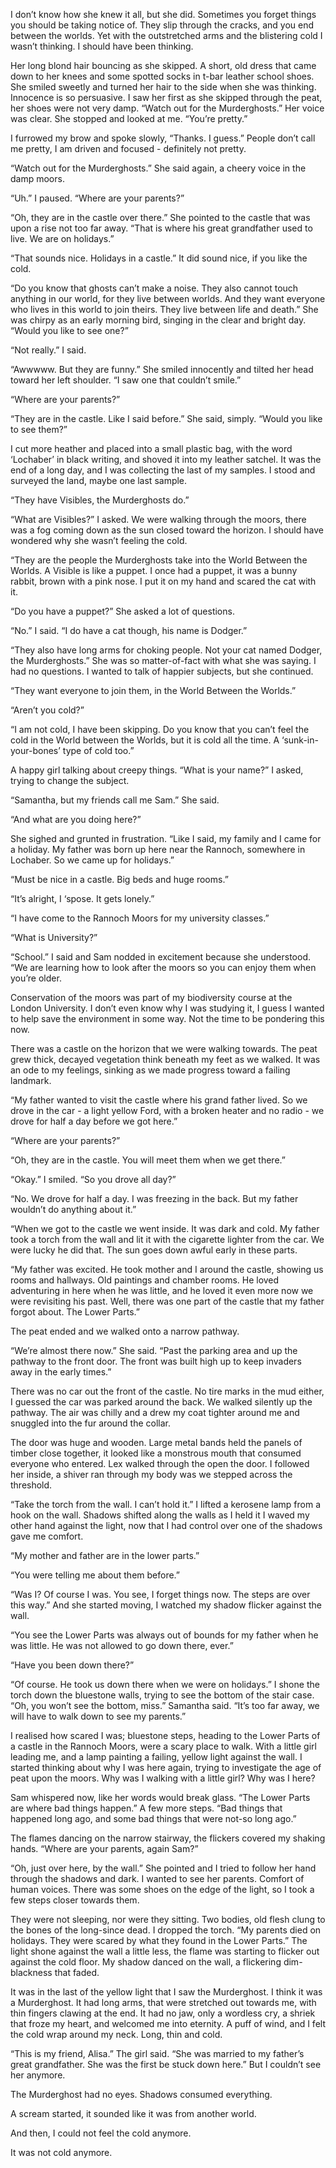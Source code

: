 I don’t know how she knew it all, but she did. Sometimes you forget things you should be taking notice of. They slip through the cracks, and you end between the worlds. Yet with the outstretched arms and the blistering cold I wasn’t thinking. I should have been thinking.

Her long blond hair bouncing as she skipped. A short, old dress that came down to her knees and some spotted socks in t-bar leather school shoes. She smiled sweetly and turned her hair to the side when she was thinking. Innocence is so persuasive. I saw her first as she skipped through the peat, her shoes were not very damp. “Watch out for the Murderghosts.” Her voice was clear. She stopped and looked at me. “You’re pretty.”

I furrowed my brow and spoke slowly, “Thanks. I guess.” People don’t call me pretty, I am driven and focused - definitely not pretty.

“Watch out for the Murderghosts.” She said again, a cheery voice in the damp moors.

“Uh.” I paused. “Where are your parents?”

“Oh, they are in the castle over there.” She pointed to the castle that was upon a rise not too far away. “That is where his great grandfather used to live. We are on holidays.”

“That sounds nice. Holidays in a castle.” It did sound nice, if you like the cold.

“Do you know that ghosts can’t make a noise. They also cannot touch anything in our world, for they live between worlds. And they want everyone who lives in this world to join theirs. They live between life and death.” She was chirpy as an early morning bird, singing in the clear and bright day. “Would you like to see one?”

“Not really.” I said.

“Awwwww. But they are funny.” She smiled innocently and tilted her head toward her left shoulder. “I saw one that couldn’t smile.”

“Where are your parents?”

“They are in the castle. Like I said before.” She said, simply. “Would you like to see them?”

I cut more heather and placed into a small plastic bag, with the word ‘Lochaber’ in black writing, and shoved it into my leather satchel. It was the end of a long day, and I was collecting the last of my samples. I stood and surveyed the land, maybe one last sample.

“They have Visibles, the Murderghosts do.”

“What are Visibles?” I asked. We were walking through the moors, there was a fog coming down as the sun closed toward the horizon. I should have wondered why she wasn’t feeling the cold.

“They are the people the Murderghosts take into the World Between the Worlds. A Visible is like a puppet. I once had a puppet, it was a bunny rabbit, brown with a pink nose. I put it on my hand and scared the cat with it.

“Do you have a puppet?” She asked a lot of questions.

“No.” I said. “I do have a cat though, his name is Dodger.”

“They also have long arms for choking people. Not your cat named Dodger, the Murderghosts.” She was so matter-of-fact with what she was saying. I had no questions. I wanted to talk of happier subjects, but she continued.

“They want everyone to join them, in the World Between the Worlds.”

“Aren’t you cold?”

“I am not cold, I have been skipping. Do you know that you can’t feel the cold in the World between the Worlds, but it is cold all the time. A ‘sunk-in-your-bones’ type of cold too.”

A happy girl talking about creepy things. “What is your name?” I asked, trying to change the subject.

“Samantha, but my friends call me Sam.” She said.

“And what are you doing here?”

She sighed and grunted in frustration. “Like I said, my family and I came for a holiday. My father was born up here near the Rannoch, somewhere in Lochaber. So we came up for holidays.”

“Must be nice in a castle. Big beds and huge rooms.”

“It’s alright, I ‘spose. It gets lonely.”

“I have come to the Rannoch Moors for my university classes.”

“What is University?”

“School.” I said and Sam nodded in excitement because she understood. “We are learning how to look after the moors so you can enjoy them when you’re older.

Conservation of the moors was part of my biodiversity course at the London University. I don’t even know why I was studying it, I guess I wanted to help save the environment in some way. Not the time to be pondering this now.

There was a castle on the horizon that we were walking towards. The peat grew thick, decayed vegetation think beneath my feet as we walked. It was an ode to my feelings, sinking as we made progress toward a failing landmark.

“My father wanted to visit the castle where his grand father lived. So we drove in the car - a light yellow Ford, with a broken heater and no radio - we drove for half a day before we got here.”

“Where are your parents?”

“Oh, they are in the castle. You will meet them when we get there.”

“Okay.” I smiled. “So you drove all day?”

“No. We drove for half a day. I was freezing in the back. But my father wouldn’t do anything about it.”

“When we got to the castle we went inside. It was dark and cold. My father took a torch from the wall and lit it with the cigarette lighter from the car. We were lucky he did that. The sun goes down awful early in these parts.

“My father was excited. He took mother and I around the castle, showing us rooms and hallways. Old paintings and chamber rooms. He loved adventuring in here when he was little, and he loved it even more now we were revisiting his past. Well, there was one part of the castle that my father forgot about. The Lower Parts.”

The peat ended and we walked onto a narrow pathway.

“We’re almost there now.” She said. “Past the parking area and up the pathway to the front door. The front was built high up to keep invaders away in the early times.”

There was no car out the front of the castle. No tire marks in the mud either, I guessed the car was parked around the back. We walked silently up the pathway. The air was chilly and a drew my coat tighter around me and snuggled into the fur around the collar.

The door was huge and wooden. Large metal bands held the panels of timber close together, it looked like a monstrous mouth that consumed everyone who entered. Lex walked through the open the door. I followed her inside, a shiver ran through my body was we stepped across the threshold.

“Take the torch from the wall. I can’t hold it.” I lifted a kerosene lamp from a hook on the wall. Shadows shifted along the walls as I held it I waved my other hand against the light, now that I had control over one of the shadows gave me comfort.

“My mother and father are in the lower parts.”

“You were telling me about them before.”

“Was I? Of course I was. You see, I forget things now. The steps are over this way.” And she started moving, I watched my shadow flicker against the wall.

“You see the Lower Parts was always out of bounds for my father when he was little. He was not allowed to go down there, ever.”

“Have you been down there?”

“Of course. He took us down there when we were on holidays.” I shone the torch down the bluestone walls, trying to see the bottom of the stair case. “Oh, you won’t see the bottom, miss.” Samantha said. “It’s too far away, we will have to walk down to see my parents.”

I realised how scared I was; bluestone steps, heading to the Lower Parts of a castle in the Rannoch Moors, were a scary place to walk. With a little girl leading me, and a lamp painting a failing, yellow light against the wall. I started thinking about why I was here again, trying to investigate the age of peat upon the moors. Why was I walking with a little girl? Why was I here?

Sam whispered now, like her words would break glass. “The Lower Parts are where bad things happen.” A few more steps. “Bad things that happened long ago, and some bad things that were not-so long ago.”

The flames dancing on the narrow stairway, the flickers covered my shaking hands. “Where are your parents, again Sam?”

“Oh, just over here, by the wall.” She pointed and I tried to follow her hand through the shadows and dark. I wanted to see her parents. Comfort of human voices. There was some shoes on the edge of the light, so I took a few steps closer towards them.

They were not sleeping, nor were they sitting. Two bodies, old flesh clung to the bones of the long-since dead. I dropped the torch. “My parents died on holidays. They were scared by what they found in the Lower Parts.” The light shone against the wall a little less, the flame was starting to flicker out against the cold floor. My shadow danced on the wall, a flickering dim-blackness that faded.

It was in the last of the yellow light that I saw the Murderghost. I think it was a Murderghost. It had long arms, that were stretched out towards me, with thin fingers clawing at the end. It had no jaw, only a wordless cry, a shriek that froze my heart, and welcomed me into eternity. A puff of wind, and I felt the cold wrap around my neck. Long, thin and cold.

“This is my friend, Alisa.” The girl said. “She was married to my father’s great grandfather. She was the first be stuck down here.” But I couldn’t see her anymore.

The Murderghost had no eyes. Shadows consumed everything.

A scream started, it sounded like it was from another world.

And then, I could not feel the cold anymore.



It was not cold anymore.
